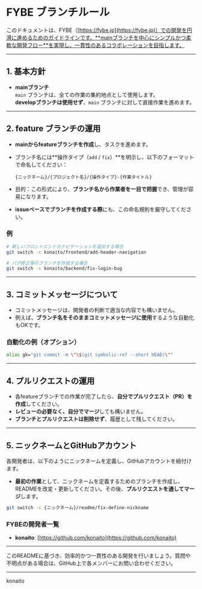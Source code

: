 # FYBE ブランチルール

このドキュメントは、FYBE（[https://fybe.jp](https://fybe.jp)）での開発を円滑に進めるためのガイドラインです。**mainブランチを中心にシンプルかつ柔軟な開発フロー**を実現し、一貫性のあるコラボレーションを目指します。

---

## 1. 基本方針

- **mainブランチ**  
  `main` ブランチは、全ての作業の集約地点として使用します。  
  **developブランチは使用せず**、`main` ブランチに対して直接作業を進めます。

---

## 2. feature ブランチの運用

- **mainからfeatureブランチを作成**し、タスクを進めます。
- ブランチ名には**操作タイプ（`add` / `fix`）**を明示し、以下のフォーマットで命名してください：

  ```
  {ニックネーム}/{プロジェクト名}/{操作タイプ}-{作業タイトル}
  ```

- 目的：この形式により、**ブランチ名から作業者を一目で把握**でき、管理が容易になります。  
- **issueベースでブランチを作成する際**にも、この命名規則を厳守してください。

### 例
```bash
# 新しいフロントエンドのナビゲーションを追加する場合
git switch -c konaito/frontend/add-header-navigation

# バグ修正用のブランチを作成する場合
git switch -c konaito/backend/fix-login-bug
```

---

## 3. コミットメッセージについて

- コミットメッセージは、開発者の判断で適当な内容でも構いません。  
- 例えば、**ブランチ名をそのままコミットメッセージに使用**するような自動化もOKです。

### 自動化の例（オプション）

```bash
alias gk="git commit -m \"\$(git symbolic-ref --short HEAD)\""
```

---

## 4. プルリクエストの運用

- 各featureブランチでの作業が完了したら、**自分でプルリクエスト（PR）を作成**してください。  
- **レビューの必要なく、自分でマージ**しても構いません。
- **ブランチとプルリクエストは削除せず**、履歴として残してください。

---

## 5. ニックネームとGitHubアカウント

各開発者は、以下のようにニックネームを定義し、GitHubアカウントを紐付けます。

- **最初の作業**として、ニックネームを定義するためのブランチを作成し、READMEを改変・更新してください。その後、**プルリクエストを通してマージ**します。

```bash
git switch -c {ニックネーム}/readme/fix-define-nickname
```

### FYBEの開発者一覧

- **konaito**: [https://github.com/konaito](https://github.com/konaito)

---

このREADMEに基づき、効率的かつ一貫性のある開発を行いましょう。質問や不明点がある場合は、GitHub上で各メンバーにお問い合わせください。

---

konaito